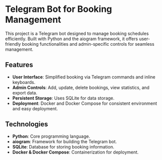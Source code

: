 # Telegram Bot for Booking Management

This project is a Telegram bot designed to manage booking schedules efficiently. Built with Python and the aiogram framework, it offers user-friendly booking functionalities and admin-specific controls for seamless management.

## Features

- **User Interface**: Simplified booking via Telegram commands and inline keyboards.
- **Admin Controls**: Add, update, delete bookings, view statistics, and export data.
- **Persistent Storage**: Uses SQLite for data storage.
- **Deployment**: Docker and Docker Compose for consistent environment and easy deployment.

## Technologies

- **Python**: Core programming language.
- **aiogram**: Framework for building the Telegram bot.
- **SQLite**: Database for storing booking information.
- **Docker & Docker Compose**: Containerization for deployment.
